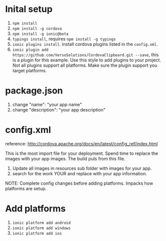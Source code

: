 # Inital setup
1. `npm install`
2. `npm install -g cordova`
3. `npm install -g ionic@beta`
4. `typings install`, requires `npm install -g typings`
5. `ionic plugins install`. install cordova plugins listed in the `config.xml`.
6. `ionic plugin add https://github.com/VersoSolutions/CordovaClipboard.git --save`,
this is a plugin for this example. Use this style to add plugins to your project.
Not all plugins support all platforms. Make sure the plugin support you target platforms.

# package.json
1. change "name": "your app name"
2. change "description": "your app description"

# config.xml
reference: http://cordova.apache.org/docs/en/latest/config_ref/index.html

This is the most import file for your deployment. Spend time to replace the images with your app images. The build puls from this file.

1. Update all images in resources sub folder with images for your app.
2. search for the work YOUR and replace with your app information.

NOTE: Complete config changes before adding platforms. Impacks how platforms are setup.

# Add platforms
1. `ionic platform add android`
2. `ionic platform add windows`
3. `ionic platform add ios`

